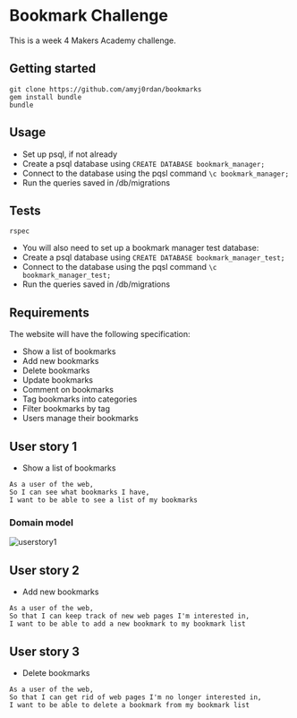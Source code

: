# Bookmark Challenge

This is a week 4 Makers Academy challenge.

## Getting started

`git clone https://github.com/amyj0rdan/bookmarks`     
`gem install bundle`    
`bundle`    

## Usage

- Set up psql, if not already
- Create a psql database using `CREATE DATABASE bookmark_manager;`
- Connect to the database using the pqsl command `\c bookmark_manager;`
- Run the queries saved in /db/migrations

## Tests

`rspec`
- You will also need to set up a bookmark manager test database:
- Create a psql database using `CREATE DATABASE bookmark_manager_test;`
- Connect to the database using the pqsl command `\c bookmark_manager_test;`
- Run the queries saved in /db/migrations

## Requirements

The website will have the following specification:

- Show a list of bookmarks
- Add new bookmarks
- Delete bookmarks
- Update bookmarks
- Comment on bookmarks
- Tag bookmarks into categories
- Filter bookmarks by tag
- Users manage their bookmarks

## User story 1

- Show a list of bookmarks

```
As a user of the web,
So I can see what bookmarks I have,
I want to be able to see a list of my bookmarks
```

### Domain model

![userstory1](https://user-images.githubusercontent.com/45539085/54928186-7359a480-4f0b-11e9-9785-bdf71c4ba9e5.png)

## User story 2

- Add new bookmarks

```
As a user of the web,
So that I can keep track of new web pages I'm interested in,
I want to be able to add a new bookmark to my bookmark list
```

## User story 3

- Delete bookmarks

```
As a user of the web,
So that I can get rid of web pages I'm no longer interested in,
I want to be able to delete a bookmark from my bookmark list
```
